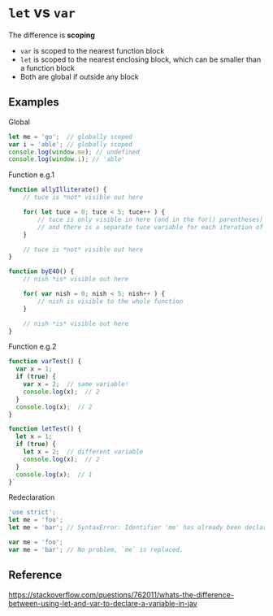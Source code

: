 `let` vs `var`
===

The difference is **scoping** 
- `var` is scoped to the nearest function block
- `let` is scoped to the nearest enclosing block, which can be smaller than a function block
- Both are global if outside any block

Examples
---

Global
```js
let me = 'go';  // globally scoped
var i = 'able'; // globally scoped
console.log(window.me); // undefined
console.log(window.i); // 'able'
```

Function e.g.1
```js
function allyIlliterate() {
    // tuce is *not* visible out here

    for( let tuce = 0; tuce < 5; tuce++ ) {
        // tuce is only visible in here (and in the for() parentheses)
        // and there is a separate tuce variable for each iteration of the loop
    }

    // tuce is *not* visible out here
}

function byE40() {
    // nish *is* visible out here

    for( var nish = 0; nish < 5; nish++ ) {
        // nish is visible to the whole function
    }

    // nish *is* visible out here
}
```

Function e.g.2
```js
function varTest() {
  var x = 1;
  if (true) {
    var x = 2;  // same variable!
    console.log(x);  // 2
  }
  console.log(x);  // 2
}

function letTest() {
  let x = 1;
  if (true) {
    let x = 2;  // different variable
    console.log(x);  // 2
  }
  console.log(x);  // 1
}`
```

Redeclaration
```js
'use strict';
let me = 'foo';
let me = 'bar'; // SyntaxError: Identifier 'me' has already been declared

var me = 'foo';
var me = 'bar'; // No problem, `me` is replaced.
```


Reference
---
https://stackoverflow.com/questions/762011/whats-the-difference-between-using-let-and-var-to-declare-a-variable-in-jav